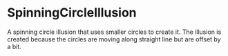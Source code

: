 # SpinningCircleIllusion
A spinning circle illusion that uses smaller circles to create it. 
The illusion is created because the circles are moving along straight line but are offset by a bit.
